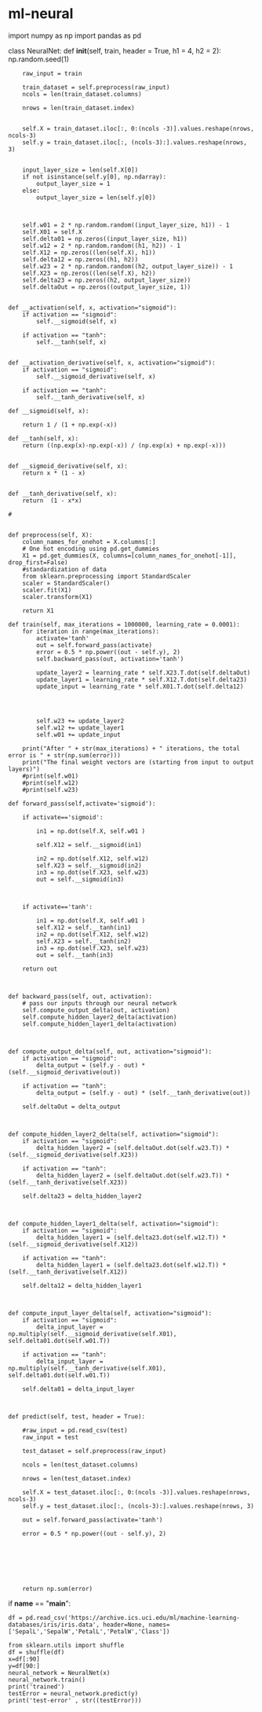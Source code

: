 # ml-neural
import numpy as np
import pandas as pd


class NeuralNet:
    def __init__(self, train, header = True, h1 = 4, h2 = 2):
        np.random.seed(1)
       
        raw_input = train
        
        train_dataset = self.preprocess(raw_input)
        ncols = len(train_dataset.columns)
      
        nrows = len(train_dataset.index)
        
        
        self.X = train_dataset.iloc[:, 0:(ncols -3)].values.reshape(nrows, ncols-3)
        self.y = train_dataset.iloc[:, (ncols-3):].values.reshape(nrows, 3)
      
        
        input_layer_size = len(self.X[0])
        if not isinstance(self.y[0], np.ndarray):
            output_layer_size = 1
        else:
            output_layer_size = len(self.y[0])
            
        

        self.w01 = 2 * np.random.random((input_layer_size, h1)) - 1
        self.X01 = self.X
        self.delta01 = np.zeros((input_layer_size, h1))
        self.w12 = 2 * np.random.random((h1, h2)) - 1
        self.X12 = np.zeros((len(self.X), h1))
        self.delta12 = np.zeros((h1, h2))
        self.w23 = 2 * np.random.random((h2, output_layer_size)) - 1
        self.X23 = np.zeros((len(self.X), h2))
        self.delta23 = np.zeros((h2, output_layer_size))
        self.deltaOut = np.zeros((output_layer_size, 1))
   

    def __activation(self, x, activation="sigmoid"):
        if activation == "sigmoid":
            self.__sigmoid(self, x)
        
        if activation == "tanh":
            self.__tanh(self, x)


    def __activation_derivative(self, x, activation="sigmoid"):
        if activation == "sigmoid":
            self.__sigmoid_derivative(self, x)
        
        if activation == "tanh":
            self.__tanh_derivative(self, x)

    def __sigmoid(self, x):
        
        return 1 / (1 + np.exp(-x))
    
    def __tanh(self, x):
        return ((np.exp(x)-np.exp(-x)) / (np.exp(x) + np.exp(-x)))


    def __sigmoid_derivative(self, x):
        return x * (1 - x)
    
        
    def __tanh_derivative(self, x):
        return  (1 - x*x)

    #
    

    def preprocess(self, X):
        column_names_for_onehot = X.columns[:]
        # One hot encoding using pd.get_dummies
        X1 = pd.get_dummies(X, columns=[column_names_for_onehot[-1]], drop_first=False)
        #standardization of data
        from sklearn.preprocessing import StandardScaler
        scaler = StandardScaler()
        scaler.fit(X1)
        scaler.transform(X1)
        
        return X1

    def train(self, max_iterations = 1000000, learning_rate = 0.0001):
        for iteration in range(max_iterations):
            activate='tanh'
            out = self.forward_pass(activate) 
            error = 0.5 * np.power((out - self.y), 2)
            self.backward_pass(out, activation='tanh')
          
            update_layer2 = learning_rate * self.X23.T.dot(self.deltaOut)
            update_layer1 = learning_rate * self.X12.T.dot(self.delta23)
            update_input = learning_rate * self.X01.T.dot(self.delta12)
            
           
                

            self.w23 += update_layer2
            self.w12 += update_layer1
            self.w01 += update_input

        print("After " + str(max_iterations) + " iterations, the total error is " + str(np.sum(error)))
        print("The final weight vectors are (starting from input to output layers)")
        #print(self.w01)
        #print(self.w12)
        #print(self.w23)

    def forward_pass(self,activate='sigmoid'):
        
        if activate=='sigmoid':
            
            in1 = np.dot(self.X, self.w01 )
            
            self.X12 = self.__sigmoid(in1)
            
            in2 = np.dot(self.X12, self.w12)
            self.X23 = self.__sigmoid(in2)
            in3 = np.dot(self.X23, self.w23)
            out = self.__sigmoid(in3)
        
       
        
        if activate=='tanh':
            
            in1 = np.dot(self.X, self.w01 )
            self.X12 = self.__tanh(in1)
            in2 = np.dot(self.X12, self.w12)
            self.X23 = self.__tanh(in2)
            in3 = np.dot(self.X23, self.w23)
            out = self.__tanh(in3)
        
        return out



    def backward_pass(self, out, activation):
        # pass our inputs through our neural network
        self.compute_output_delta(out, activation)
        self.compute_hidden_layer2_delta(activation)
        self.compute_hidden_layer1_delta(activation)

    

    def compute_output_delta(self, out, activation="sigmoid"):
        if activation == "sigmoid":
            delta_output = (self.y - out) * (self.__sigmoid_derivative(out))
        
        if activation == "tanh":
            delta_output = (self.y - out) * (self.__tanh_derivative(out))

        self.deltaOut = delta_output

    

    def compute_hidden_layer2_delta(self, activation="sigmoid"):
        if activation == "sigmoid":
            delta_hidden_layer2 = (self.deltaOut.dot(self.w23.T)) * (self.__sigmoid_derivative(self.X23))
        
        if activation == "tanh":
            delta_hidden_layer2 = (self.deltaOut.dot(self.w23.T)) * (self.__tanh_derivative(self.X23))

        self.delta23 = delta_hidden_layer2

    

    def compute_hidden_layer1_delta(self, activation="sigmoid"):
        if activation == "sigmoid":
            delta_hidden_layer1 = (self.delta23.dot(self.w12.T)) * (self.__sigmoid_derivative(self.X12))
        
        if activation == "tanh":
            delta_hidden_layer1 = (self.delta23.dot(self.w12.T)) * (self.__tanh_derivative(self.X12))

        self.delta12 = delta_hidden_layer1

    

    def compute_input_layer_delta(self, activation="sigmoid"):
        if activation == "sigmoid":
            delta_input_layer = np.multiply(self.__sigmoid_derivative(self.X01), self.delta01.dot(self.w01.T))
        
        if activation == "tanh":
            delta_input_layer = np.multiply(self.__tanh_derivative(self.X01), self.delta01.dot(self.w01.T))

        self.delta01 = delta_input_layer

   

    def predict(self, test, header = True):
        
        #raw_input = pd.read_csv(test)
        raw_input = test
        
        test_dataset = self.preprocess(raw_input)
       
        ncols = len(test_dataset.columns)
        
        nrows = len(test_dataset.index)
        
        self.X = test_dataset.iloc[:, 0:(ncols -3)].values.reshape(nrows, ncols-3)
        self.y = test_dataset.iloc[:, (ncols-3):].values.reshape(nrows, 3)
        
        out = self.forward_pass(activate='tanh')
        
        error = 0.5 * np.power((out - self.y), 2)
        
        
        
      
        
        
        
        return np.sum(error)


if __name__ == "__main__":
    
   
    df = pd.read_csv('https://archive.ics.uci.edu/ml/machine-learning-databases/iris/iris.data', header=None, names=['SepalL','SepalW','PetalL','PetalW','Class'])
    
    from sklearn.utils import shuffle
    df = shuffle(df)
    x=df[:90]
    y=df[90:]
    neural_network = NeuralNet(x)
    neural_network.train()
    print('trained')
    testError = neural_network.predict(y)
    print('test-error' , str((testError)))
